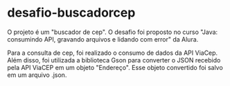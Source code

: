 # desafio-buscadorcep

O projeto é um "buscador de cep". O desafio foi proposto no curso "Java: consumindo API, gravando arquivos e lidando com error" da Alura.

Para a consulta de cep, foi realizado o consumo de dados da API ViaCep. Além disso, foi utilizada a biblioteca Gson para converter o JSON recebido pela API ViaCEP em um objeto "Endereço". Esse objeto convertido foi salvo em um arquivo .json.

